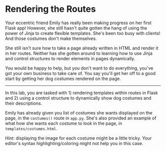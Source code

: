 # Rendering the Routes

Your eccentric friend Emily has really been making progress on her first Flask app! However, she still hasn't quite gotten the hang of using the power of Jinja to create flexible templates. She's been too busy with clients! And those costumes don't make themselves.

She still isn't sure how to take a page already written in HTML and render it in her routes. Neither has she gotten around to learning how to use Jinja and control structures to render elements in pages dynamically.

You would be happy to help, but you don't want to do everything, you've got your own business to take care of. You say you'll get her off to a good start by getting her dog costumes rendered on the page.

___

In this lab, you are tasked with 1) rendering templates within routes in Flask and 2) using a control structure to dynamically show dog costumes and their descriptions.

Emily has already given you list of costumes she wants displayed on the page, in the `costumes()` route in `app.py`. She's also provided an example of what how she wants each costume to look in the page, in `templates/costumes.html`.

Hint: displaying the image for each costume might be a little tricky. Your editor's syntax highlighting/coloring might not help you in this case.